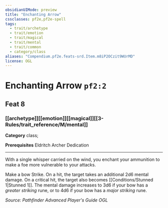 ```yaml
---
obsidianUIMode: preview
title: "Enchanting Arrow"
cssclasses: pf2e,pf2e-spell
tags:
  - trait/archetype
  - trait/emotion
  - trait/magical
  - trait/mental
  - trait/common
  - category/class
aliases: "Compendium.pf2e.feats-srd.Item.m8iP2OCzit9WUrMD"
license: OGL
---
```

# Enchanting Arrow `pf2:2`
## Feat 8
### [[archetype]][[emotion]][[magical]][[3-Rules/trait_reference/M/mental]]

**Category** class; 



**Prerequisites** Eldritch Archer Dedication
* * *
With a single whisper carried on the wind, you enchant your ammunition to make a foe more vulnerable to your attacks.

Make a bow Strike. On a hit, the target takes an additional 2d6 mental damage. On a critical hit, the target also becomes [[Conditions/Stunned 1|Stunned 1]]. The mental damage increases to 3d6 if your bow has a _greater striking_ rune, or to 4d6 if your bow has a _major striking_ rune.

*Source: Pathfinder Advanced Player's Guide*
*OGL*